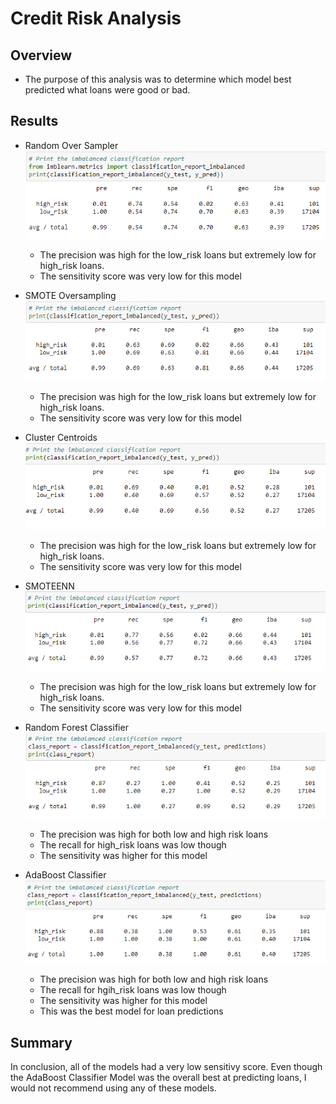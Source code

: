 # Credit Risk Analysis

## Overview
- The purpose of this analysis was to determine which model best predicted what loans were good or bad.

## Results
- Random Over Sampler <br/>
![ros](https://github.com/bmcnamee96/Credit_Risk_Analysis/blob/main/Resources/random_oversampling.png)
  - The precision was high for the low_risk loans but extremely low for high_risk loans.
  - The sensitivity score was very low for this model

- SMOTE Oversampling <br/>
![smote](https://github.com/bmcnamee96/Credit_Risk_Analysis/blob/main/Resources/SMOTE.png)
  - The precision was high for the low_risk loans but extremely low for high_risk loans.
  - The sensitivity score was very low for this model

- Cluster Centroids <br/>
![cc](https://github.com/bmcnamee96/Credit_Risk_Analysis/blob/main/Resources/cluster_centroid.png)
  - The precision was high for the low_risk loans but extremely low for high_risk loans.
  - The sensitivity score was very low for this model

- SMOTEENN <br/>
![smoteenn](https://github.com/bmcnamee96/Credit_Risk_Analysis/blob/main/Resources/smoteenn.png)
  - The precision was high for the low_risk loans but extremely low for high_risk loans.
  - The sensitivity score was very low for this model

- Random Forest Classifier <br/>
![rf](https://github.com/bmcnamee96/Credit_Risk_Analysis/blob/main/Resources/random_forest.png)
  - The precision was high for both low and high risk loans
  - The recall for high_risk loans was low though
  - The sensitivity was higher for this model


- AdaBoost Classifier <br/>
![ada](https://github.com/bmcnamee96/Credit_Risk_Analysis/blob/main/Resources/ada_boost.png)
  - The precision was high for both low and high risk loans
  - The recall for hgih_risk loans was low though
  - The sensitivity was higher for this model
  - This was the best model for loan predictions 

## Summary
In conclusion, all of the models had a very low sensitivy score.  Even though the AdaBoost Classifier Model was the overall best at predicting loans, I would not recommend using any of these models.
